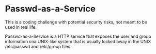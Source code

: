 # Passwd-as-a-Service
This is a coding challenge with potential security risks, not meant to be used in real life.

Passwd-as-a-Service is a HTTP service that exposes the user and group information ona UNIX-like system that is usually locked away in the UNIX /etc/passwd and /etc/group files.
